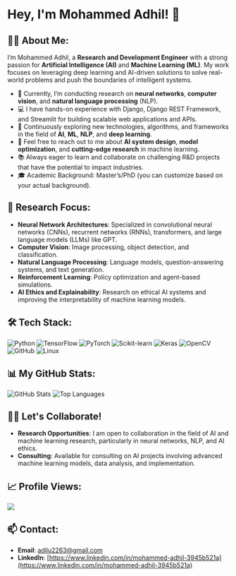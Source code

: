 # Hey, I'm Mohammed Adhil! 👋

## 👨‍🔬 About Me:
I’m Mohammed Adhil, a **Research and Development Engineer** with a strong passion for **Artificial Intelligence (AI)** and **Machine Learning (ML)**. My work focuses on leveraging deep learning and AI-driven solutions to solve real-world problems and push the boundaries of intelligent systems.

- 🔭 Currently, I’m conducting research on **neural networks**, **computer vision**, and **natural language processing** (NLP).
- 💻 I have hands-on experience with Django, Django REST Framework, and Streamlit for building scalable web applications and APIs.
- 🌱 Continuously exploring new technologies, algorithms, and frameworks in the field of **AI**, **ML**, **NLP**, and **deep learning**.
- 💬 Feel free to reach out to me about **AI system design**, **model optimization**, and **cutting-edge research** in machine learning.
- 📚 Always eager to learn and collaborate on challenging R&D projects that have the potential to impact industries.
- 🎓 Academic Background: Master’s/PhD (you can customize based on your actual background).

## 🔬 Research Focus:
- **Neural Network Architectures**: Specialized in convolutional neural networks (CNNs), recurrent networks (RNNs), transformers, and large language models (LLMs) like GPT.
- **Computer Vision**: Image processing, object detection, and classification.
- **Natural Language Processing**: Language models, question-answering systems, and text generation.
- **Reinforcement Learning**: Policy optimization and agent-based simulations.
- **AI Ethics and Explainability**: Research on ethical AI systems and improving the interpretability of machine learning models.

## 🛠️ Tech Stack:
![Python](https://img.shields.io/badge/Python-3776AB?style=for-the-badge&logo=python&logoColor=white)
![TensorFlow](https://img.shields.io/badge/TensorFlow-FF6F00?style=for-the-badge&logo=tensorflow&logoColor=white)
![PyTorch](https://img.shields.io/badge/PyTorch-EE4C2C?style=for-the-badge&logo=pytorch&logoColor=white)
![Scikit-learn](https://img.shields.io/badge/Scikit--learn-F7931E?style=for-the-badge&logo=scikit-learn&logoColor=white)
![Keras](https://img.shields.io/badge/Keras-D00000?style=for-the-badge&logo=keras&logoColor=white)
![OpenCV](https://img.shields.io/badge/OpenCV-5C3EE8?style=for-the-badge&logo=opencv&logoColor=white)
![GitHub](https://img.shields.io/badge/GitHub-181717?style=for-the-badge&logo=github&logoColor=white)
![Linux](https://img.shields.io/badge/Linux-FCC624?style=for-the-badge&logo=linux&logoColor=black)



## 📊 My GitHub Stats:
![GitHub Stats](https://github-readme-stats.vercel.app/api?username=ADHIL-A27&show_icons=true&theme=radical)
![Top Languages](https://github-readme-stats.vercel.app/api/top-langs/?username=ADHIL-A27&layout=compact&theme=radical)


## 🧑‍💻 Let's Collaborate!
- **Research Opportunities**: I am open to collaboration in the field of AI and machine learning research, particularly in neural networks, NLP, and AI ethics.
- **Consulting**: Available for consulting on AI projects involving advanced machine learning models, data analysis, and implementation.

## 📈 Profile Views:
![](https://komarev.com/ghpvc/?username=ADHIL-A27&color=blue)

## 📫 Contact:
- **Email**: [adilu2263@gmail.com](adilu2263@gmail.com)
- **LinkedIn**: [https://www.linkedin.com/in/mohammed-adhil-3945b521a](https://www.linkedin.com/in/mohammed-adhil-3945b521a)


